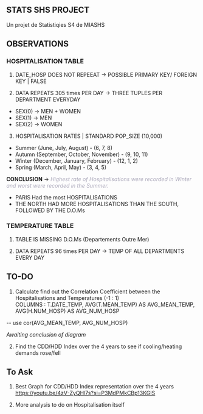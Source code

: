 ## STATS SHS PROJECT
 Un projet de Statistiqies S4 de MIASHS


 ## OBSERVATIONS

 ### HOSPITALISATION TABLE
 1. DATE_HOSP DOES NOT REPEEAT -> POSSIBLE PRIMARY KEY/ FOREIGN KEY | FALSE
 
2. DATA REPEATS 305 times PER DAY -> THREE TUPLES PER DEPARTMENT EVERYDAY<br>
- SEX(0) -> MEN + WOMEN<br>
- SEX(1) -> MEN<br>
- SEX(2) -> WOMEN<br>

3. HOSPITALISATION RATES | STANDARD POP_SIZE (10,000)<br>
- Summer (June, July, August) - (6, 7, 8)<br>
- Autumn (September, October, November) - (9, 10, 11)<br>
- Winter (December, January, February) - (12, 1, 2)<br>
- Spring (March, April, May) - (3, 4, 5)

<strong>CONCLUSION</strong> -> <i style= "color :#aca9bb;">Highest rate of Hospitalisations were recorded in Winter and worst were recorded in the Summer.</i><br>

- PARIS Had the most HOSPITALISATIONS<br>
- THE NORTH HAD MORE HOSPITALISATIONS THAN THE SOUTH, FOLLOWED BY THE D.O.Ms

### TEMPERATURE TABLE
1. TABLE IS MISSING D.O.Ms (Departements Outre Mer)

2. DATA REPEATS 96 times PER DAY -> TEMP OF ALL DEPARTMENTS EVERY DAY


## TO-DO
1. Calculate find out the Correlation Coefficient between the Hospitalisations and Temperatures (-1 : 1)<br>
COLUMNS : T.DATE_TEMP, AVG(T.MEAN_TEMP) AS AVG_MEAN_TEMP, AVG(H.NUM_HOSP) AS AVG_NUM_HOSP

<!-- TO BE DONE IN R -->
<!-- cor(x,y) -->
-- use cor(AVG_MEAN_TEMP, AVG_NUM_HOSP)
<p><i> Awaiting conclusion of diagram </i></p>


2. Find the CDD/HDD Index over the 4 years to see if cooling/heating demands rose/fell


## To Ask
1. Best Graph for CDD/HDD Index representation over the 4 years<br>
https://youtu.be/4zV-ZyQHl7s?si=P3MdPMkCBp13KGIS

2. More analysis to do on Hospitalisation itself

